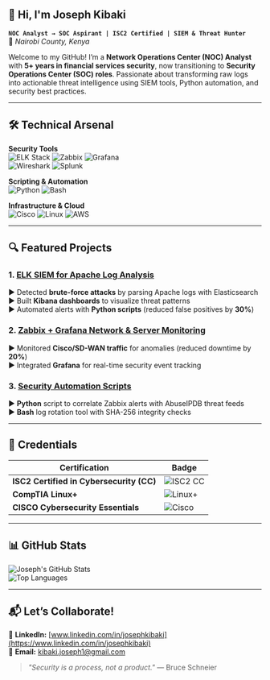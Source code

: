 ## 👋 Hi, I'm Joseph Kibaki 
**`NOC Analyst → SOC Aspirant | ISC2 Certified | SIEM & Threat Hunter`**  
📍 *Nairobi County, Kenya*  

Welcome to my GitHub! I’m a **Network Operations Center (NOC) Analyst** with **5+ years in financial services security**, now transitioning to **Security Operations Center (SOC) roles**. Passionate about transforming raw logs into actionable threat intelligence using SIEM tools, Python automation, and security best practices.  

---

## 🛠️ Technical Arsenal  

**Security Tools**  
![ELK Stack](https://img.shields.io/badge/ELK-005571?logo=elasticstack&logoColor=white) ![Zabbix](https://img.shields.io/badge/Zabbix-D30000?logo=zabbix&logoColor=white) ![Grafana](https://img.shields.io/badge/Grafana-F46800?logo=grafana&logoColor=white)  
![Wireshark](https://img.shields.io/badge/Wireshark-1679A7?logo=wireshark&logoColor=white) ![Splunk](https://img.shields.io/badge/Splunk-000000?logo=splunk)  

**Scripting & Automation**  
![Python](https://img.shields.io/badge/Python-3776AB?logo=python&logoColor=white) ![Bash](https://img.shields.io/badge/Bash-4EAA25?logo=gnubash&logoColor=white)  

**Infrastructure & Cloud**  
![Cisco](https://img.shields.io/badge/Cisco-1BA0D7?logo=cisco&logoColor=white) ![Linux](https://img.shields.io/badge/Linux-FCC624?logo=linux&logoColor=black) ![AWS](https://img.shields.io/badge/AWS-232F3E?logo=amazonaws&logoColor=white)  

---

## 🔍 Featured Projects  

### 1. [ELK SIEM for Apache Log Analysis](https://github.com/jkibs/elk-siem)  
▶ Detected **brute-force attacks** by parsing Apache logs with Elasticsearch  
▶ Built **Kibana dashboards** to visualize threat patterns   
▶ Automated alerts with **Python scripts** (reduced false positives by **30%**)  

### 2. [Zabbix + Grafana Network & Server Monitoring](https://github.com/jkibs/zabbix-monitoring)  
▶ Monitored **Cisco/SD-WAN traffic** for anomalies (reduced downtime by **20%**)  
▶ Integrated **Grafana** for real-time security event tracking  

### 3. [Security Automation Scripts](https://github.com/jkibs/security-scripts)  
▶ **Python** script to correlate Zabbix alerts with AbuseIPDB threat feeds  
▶ **Bash** log rotation tool with SHA-256 integrity checks  

---

## 📜 Credentials  
| Certification | Badge |  
|--------------|-------|  
| **ISC2 Certified in Cybersecurity (CC)** | ![ISC2 CC](https://img.shields.io/badge/ISC2_CC-FFD43B?logo=isc2&logoColor=black) |  
| **CompTIA Linux+** | ![Linux+](https://img.shields.io/badge/CompTIA_Linux+-E95420?logo=linux&logoColor=white) |  
| **CISCO Cybersecurity Essentials** | ![Cisco](https://img.shields.io/badge/Cisco-1BA0D7?logo=cisco&logoColor=white) |  

---

## 📊 GitHub Stats  
![Joseph's GitHub Stats](https://github-readme-stats.vercel.app/api?username=jkibs&show_icons=true&theme=radical&hide_border=true&count_private=true)  
![Top Languages](https://github-readme-stats.vercel.app/api/top-langs/?username=jkibs&layout=compact&theme=radical&hide_border=true)  

---

## 📬 Let’s Collaborate!  
🔗 **LinkedIn:** [www.linkedin.com/in/josephkibaki](https://www.linkedin.com/in/josephkibaki)  
📧 **Email:** [kibaki.joseph1@gmail.com](mailto:kibaki.joseph1@gmail.com)  
 

> *"Security is a process, not a product."* — Bruce Schneier  
